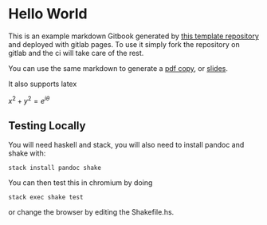 # Hello World

This is an example markdown Gitbook generated by [this template repository](https://gitlab.com/locallycompact/GitbookTemplate) and deployed with gitlab pages. To use it simply fork the repository on gitlab and the ci will take care of the rest.

You can use the same markdown to generate a [pdf copy](book.pdf), or [slides](slides.pdf).

It also supports latex

$x^2 + y^2 = e^{i\theta}$

## Testing Locally

You will need haskell and stack, you will also need to install pandoc and shake with:

    stack install pandoc shake

You can then test this in chromium by doing

    stack exec shake test

or change the browser by editing the Shakefile.hs.
